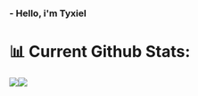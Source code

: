  ### - Hello, i'm Tyxiel

# 📊 Current Github Stats:


![](https://github-readme-stats.vercel.app/api/top-langs/?username=Tyxiel&theme=omni&hide_border=true&include_all_commits=true&count_private=false&layout=donut)![](https://github-readme-stats.vercel.app/api?username=Tyxiel&theme=omni&hide_border=true&include_all_commits=true&count_private=false)
